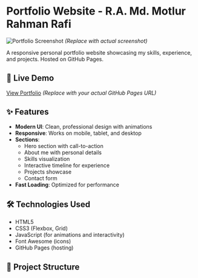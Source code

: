 # Portfolio Website - R.A. Md. Motlur Rahman Rafi

![Portfolio Screenshot](https://via.placeholder.com/800x400?text=Portfolio+Screenshot) *(Replace with actual screenshot)*

A responsive personal portfolio website showcasing my skills, experience, and projects. Hosted on GitHub Pages.

## 🔗 Live Demo
[View Portfolio](https://lucc.github.io) *(Replace with your actual GitHub Pages URL)*

## ✨ Features
- **Modern UI**: Clean, professional design with animations
- **Responsive**: Works on mobile, tablet, and desktop
- **Sections**:
  - Hero section with call-to-action
  - About me with personal details
  - Skills visualization
  - Interactive timeline for experience
  - Projects showcase
  - Contact form
- **Fast Loading**: Optimized for performance

## 🛠️ Technologies Used
- HTML5
- CSS3 (Flexbox, Grid)
- JavaScript (for animations and interactivity)
- Font Awesome (icons)
- GitHub Pages (hosting)

## 📁 Project Structure
